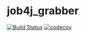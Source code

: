 # job4j_grabber

[![Build Status](https://app.travis-ci.com/RaduKostashchuk/job4j_grabber.svg?branch=main)](https://app.travis-ci.com/RaduKostashchuk/job4j_grabber)
[![codecov](https://codecov.io/gh/RaduKostashchuk/job4j_grabber/branch/master/graph/badge.svg?token=A70F3TEJQL)](https://codecov.io/gh/RaduKostashchuk/job4j_grabber)
